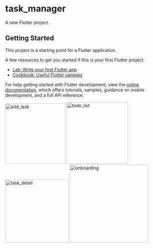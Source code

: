 # task_manager

A new Flutter project.

## Getting Started

This project is a starting point for a Flutter application.

A few resources to get you started if this is your first Flutter project:

- [Lab: Write your first Flutter app](https://docs.flutter.dev/get-started/codelab)
- [Cookbook: Useful Flutter samples](https://docs.flutter.dev/cookbook)

For help getting started with Flutter development, view the
[online documentation](https://docs.flutter.dev/), which offers tutorials,
samples, guidance on mobile development, and a full API reference.

<img width="193" alt="add_task" src="https://github.com/mintesnot96/2023-project-phase-mobile-tasks/assets/96992238/40b14cfe-06b6-4a97-92bd-c3cfd8fdfce6">
<img width="197" alt="todo_list" src="https://github.com/mintesnot96/2023-project-phase-mobile-tasks/assets/96992238/2e59d3eb-5abd-4581-9c4e-133e0af7efe9">
<img width="203" alt="task_detail" src="https://github.com/mintesnot96/2023-project-phase-mobile-tasks/assets/96992238/bddaabc0-b8c5-48c9-93b3-df076018252b">
<img width="251" alt="onboarding" src="https://github.com/mintesnot96/2023-project-phase-mobile-tasks/assets/96992238/7b435cff-e198-437e-821f-178f8d0be137">
